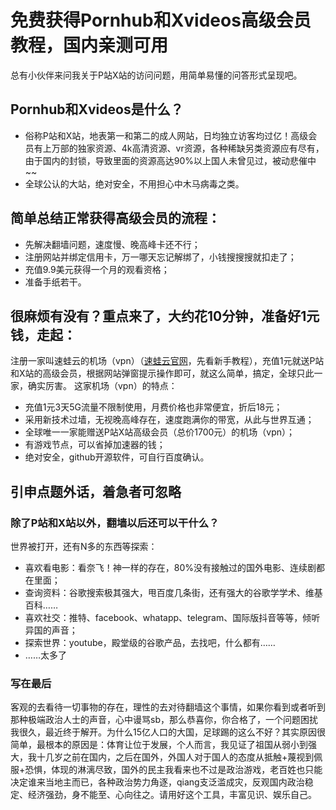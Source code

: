 # 免费获得Pornhub和Xvideos高级会员教程，国内亲测可用

总有小伙伴来问我关于P站X站的访问问题，用简单易懂的问答形式呈现吧。
## Pornhub和Xvideos是什么？

* 俗称P站和X站，地表第一和第二的成人网站，日均独立访客均过亿！高级会员有上万部的独家资源、4k高清资源、vr资源，各种稀缺另类资源应有尽有，由于国内的封锁，导致里面的资源高达90%以上国人未曾见过，被动悲催中~~
* 全球公认的大站，绝对安全，不用担心中木马病毒之类。
## 简单总结正常获得高级会员的流程：
* 先解决翻墙问题，速度慢、晚高峰卡还不行；
* 注册网站并绑定信用卡，万一哪天忘记解绑了，小钱搜搜搜就扣走了；
* 充值9.9美元获得一个月的观看资格；
* 准备手纸若干。

## 很麻烦有没有？重点来了，大约花10分钟，准备好1元钱，走起：
注册一家叫速蛙云的机场（vpn）（[速蛙云官网](https://faster.bleakone.xyz/)，先看新手教程），充值1元就送P站和X站的高级会员，根据网站弹窗提示操作即可，就这么简单，搞定，全球只此一家，确实厉害。
这家机场（vpn）的特点：
* 充值1元3天5G流量不限制使用，月费价格也非常便宜，折后18元；
* 采用新技术过墙，无视晚高峰存在，速度跑满你的带宽，从此与世界互通；
* 全球唯一一家能赠送P站X站高级会员（总价1700元）的机场（vpn）；
* 有游戏节点，可以省掉加速器的钱；
* 绝对安全，github开源软件，可自行百度确认。

## 引申点题外话，着急者可忽略 
### 除了P站和X站以外，翻墙以后还可以干什么？
世界被打开，还有N多的东西等探索：
* 喜欢看电影：看奈飞！神一样的存在，80%没有接触过的国外电影、连续剧都在里面；
* 查询资料：谷歌搜索极其强大，甩百度几条街，还有强大的谷歌学学术、维基百科……
* 喜欢社交：推特、facebook、whatapp、telegram、国际版抖音等等，倾听异国的声音；
* 探索世界：youtube，殿堂级的谷歌产品，去找吧，什么都有……
* ……太多了

### 写在最后
客观的去看待一切事物的存在，理性的去对待翻墙这个事情，如果你看到或者听到那种极端政治人士的声音，心中谩骂sb，那么恭喜你，你合格了，一个问题困扰我很久，最近终于解开。为什么15亿人口的大国，足球踢的这么不好？其实原因很简单，最根本的原因是：体育让位于发展，个人而言，我见证了祖国从弱小到强大，我十几岁之前在国内，之后在国外，外国人对于国人的态度从抵触+蔑视到佩服+恐惧，体现的淋漓尽致，国外的民主我看来也不过是政治游戏，老百姓也只能决定谁来当地主而已，各种政治势力角逐，qiang支泛滥成灾，反观国内政治稳定、经济强劲，身不能至、心向往之。请用好这个工具，丰富见识、娱乐自己。
